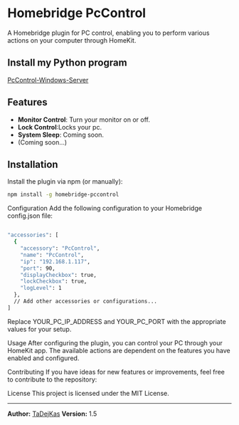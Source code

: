 # Homebridge PcControl

A Homebridge plugin for PC control, enabling you to perform various actions on your computer through HomeKit.

## Install my Python program 
[PcControl-Windows-Server](https://github.com/tadejkas1/PC-Control-Web-Application)

## Features

- **Monitor Control**: Turn your monitor on or off.
- **Lock Control**:Locks your pc.
- **System Sleep**: Coming soon.
- (Coming soon...)

## Installation

Install the plugin via npm (or manually):

```bash
npm install -g homebridge-pccontrol
```

Configuration
Add the following configuration to your Homebridge config.json file:

```bash

"accessories": [
  {
    "accessory": "PcControl",
    "name": "PcControl",
    "ip": "192.168.1.117",
    "port": 90,
    "displayCheckbox": true,
    "lockCheckbox": true,
    "logLevel": 1
  },
  // Add other accessories or configurations...
]
```
Replace YOUR_PC_IP_ADDRESS and YOUR_PC_PORT with the appropriate values for your setup.

Usage
After configuring the plugin, you can control your PC through your HomeKit app. The available actions are dependent on the features you have enabled and configured.

Contributing
If you have ideas for new features or improvements, feel free to contribute to the repository:


License
This project is licensed under the MIT License.

---

**Author:** [TaDejKas](https://github.com/tadejkas1)
**Version:** 1.5
